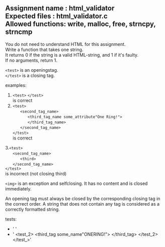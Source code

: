 Assignment name  : html_validator<br>
Expected files   : html_validator.c<br>
Allowed functions: write, malloc, free, strncpy, strncmp<br>
--------------------------------------------------------------------------------

You do not need to understand HTML for this assignment.<br>
Write a function that takes one string.<br>
It returns 0 if the string is a valid HTML-string, and 1 if it's faulty.<br>
If no arguments, return 1.<br>

`<test>` is an openingstag.<br>
`</test>` is a closing tag.<br>

examples:
1. `<test>` `</test>`<br>
    is correct<br>
2. `<test>`<br>
   &nbsp;&nbsp;&nbsp;&nbsp;&nbsp;&nbsp;`<second_tag_name>`<br>
   &nbsp;&nbsp;&nbsp;&nbsp;&nbsp;&nbsp;&nbsp;&nbsp;&nbsp;&nbsp;&nbsp;&nbsp;`<third_tag_name some_attribute"One Ring!">`<br>
   &nbsp;&nbsp;&nbsp;&nbsp;&nbsp;&nbsp;&nbsp;&nbsp;&nbsp;&nbsp;&nbsp;&nbsp;`</third_tag_name>`<br>
   &nbsp;&nbsp;&nbsp;&nbsp;&nbsp;&nbsp;`</second_tag_name>`<br>
   `</test>`<br>
   is correct<br>

3.`<test>`<br>
   &nbsp;&nbsp;&nbsp;&nbsp;&nbsp;&nbsp;`<second_tag_name>`<br>
   &nbsp;&nbsp;&nbsp;&nbsp;&nbsp;&nbsp;&nbsp;&nbsp;&nbsp;&nbsp;&nbsp;&nbsp;`<third>`<br>
   &nbsp;&nbsp;&nbsp;&nbsp;&nbsp;&nbsp;`</second_tag_name>`<br>
`</test>`<br>
	is incorrect (not closing third)<br>

`<img>` is an exception and selfclosing. It has no content 
and is closed immediately.

An opening tag must always be closed by the corresponding closing tag in
the correct order.
A string that does not contain any tag is considered as a correctly formatted string.

tests:
- '<test> </test>'
- '<test> <test_2> <third_tag some_name"ONERING!"> </third_tag> </test_2> </test_>'
